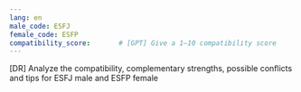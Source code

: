 ```yaml
---
lang: en
male_code: ESFJ
female_code: ESFP
compatibility_score:       # [GPT] Give a 1–10 compatibility score
---
```


[DR] Analyze the compatibility, complementary strengths, possible conflicts and tips for ESFJ male and ESFP female


